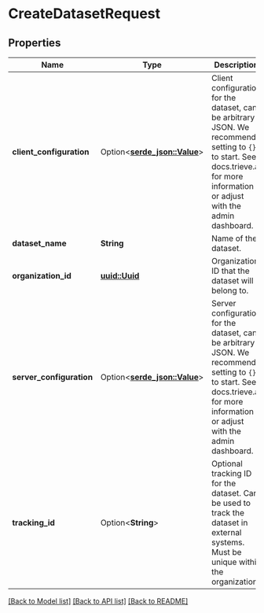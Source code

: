 # CreateDatasetRequest

## Properties

Name | Type | Description | Notes
------------ | ------------- | ------------- | -------------
**client_configuration** | Option<[**serde_json::Value**](.md)> | Client configuration for the dataset, can be arbitrary JSON. We recommend setting to `{}` to start. See docs.trieve.ai for more information or adjust with the admin dashboard. | 
**dataset_name** | **String** | Name of the dataset. | 
**organization_id** | [**uuid::Uuid**](uuid::Uuid.md) | Organization ID that the dataset will belong to. | 
**server_configuration** | Option<[**serde_json::Value**](.md)> | Server configuration for the dataset, can be arbitrary JSON. We recommend setting to `{}` to start. See docs.trieve.ai for more information or adjust with the admin dashboard. | 
**tracking_id** | Option<**String**> | Optional tracking ID for the dataset. Can be used to track the dataset in external systems. Must be unique within the organization. | [optional]

[[Back to Model list]](../README.md#documentation-for-models) [[Back to API list]](../README.md#documentation-for-api-endpoints) [[Back to README]](../README.md)


